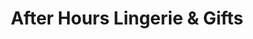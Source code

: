 ---
title: "After Hours Lingerie & Gifts"
url: /richfield/after-hours-lingerie-and-gifts/
shop: erotic
---